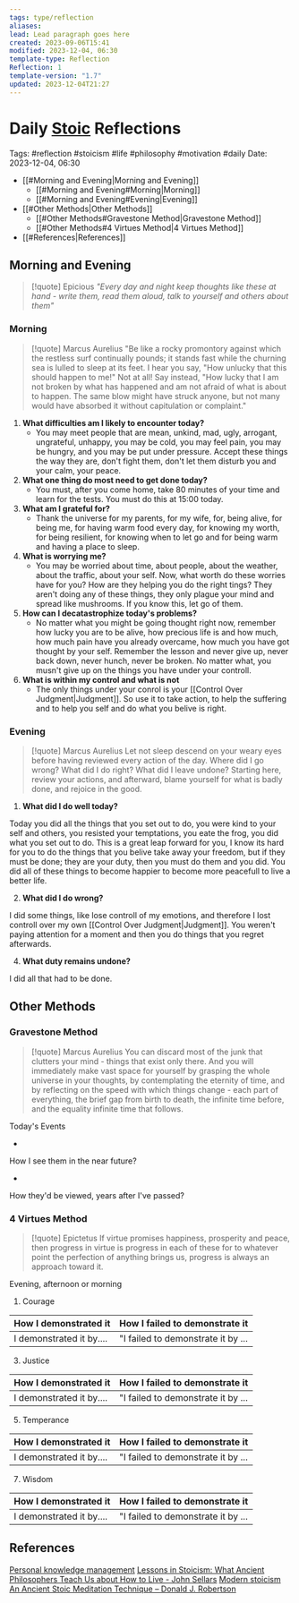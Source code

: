 ```yaml
---
tags: type/reflection
aliases: 
lead: Lead paragraph goes here
created: 2023-09-06T15:41
modified: 2023-12-04, 06:30
template-type: Reflection
Reflection: 1
template-version: "1.7"
updated: 2023-12-04T21:27
---
```



# Daily [Stoic](../SLIP-BOX/Stoicism.md) Reflections

Tags:  #reflection #stoicism #life #philosophy #motivation #daily 
Date: 2023-12-04, 06:30

- [[#Morning and Evening|Morning and Evening]]
	- [[#Morning and Evening#Morning|Morning]]
	- [[#Morning and Evening#Evening|Evening]]
- [[#Other Methods|Other Methods]]
	- [[#Other Methods#Gravestone Method|Gravestone Method]]
	- [[#Other Methods#4 Virtues Method|4 Virtues Method]]
- [[#References|References]]


## Morning and Evening

> [!quote] Epicious 
> _"Every day and night keep thoughts like these at hand - write them, read them aloud, talk to yourself and others about them"_

### Morning

> [!quote] Marcus Aurelius
> "Be like a rocky promontory against which the restless surf continually pounds; it stands fast while the churning sea is lulled to sleep at its feet. I hear you say, "How unlucky that this should happen to me!" Not at all! Say instead, "How lucky that I am not broken by what has happened and am not afraid of what is about to happen. The same blow might have struck anyone, but not many would have absorbed it without capitulation or complaint."

1. **What difficulties am I likely to encounter today?**
	- You may meet people that are mean, unkind, mad, ugly, arrogant, ungrateful, unhappy, you may be cold, you may feel pain, you may be hungry, and you may be put under pressure. Accept these things the way they are, don't fight them, don't let them disturb you and your calm, your peace.
2. **What one thing do most need to get done today?**
	- You must, after you come home, take 80 minutes of your time and learn for the tests. You must do this at 15:00 today.
1. **What am I grateful for?**
	- Thank the universe for my parents, for my wife, for, being alive, for being me, for having warm food every day, for knowing my worth, for being resilient, for knowing when to let go and for being warm and having a place to sleep.
2. **What is worrying me?**
	- You may be worried about time, about people, about the weather, about the traffic, about your self. Now, what worth do these worries have for you? How are they helping you do the right tings? They aren't doing any of these things, they only plague your mind and spread like mushrooms. If you know this, let go of them.
3. **How can I decatastrophize today's problems?**
	- No matter what you might be going thought right now, remember how lucky you are to be alive, how precious life is and how much, how much pain have you already overcame, how much you have got thought by your self. Remember the lesson and never give up, never back down, never hunch, never be broken. No matter what, you musn't give up on the things you have under your controll.
4. **What is within my control and what is not**
	- The only things under your conrol is your [[Control Over Judgment|Judgment]]. So use it to take action, to help the suffering and to help you self and do what you belive is right.

### Evening

> [!quote] Marcus Aurelius
> Let not sleep descend on your weary eyes before having reviewed every action of the day. Where did I go wrong? What did I do right? What did I leave undone? Starting here, review your actions, and afterward, blame yourself for what is badly done, and rejoice in the good.

1. **What did I do well today?**

Today you did all the things that you set out to do, you were kind to your self and others, you resisted your temptations, you eate the frog, you did what you set out to do. This is a great leap forward for you, I know its hard for you to do the things that you belive take away your freedom, but if they must be done; they are your duty, then you must do them and you did. You did all of these things to become happier to become more peacefull to live a better life. 

2. **What did I do wrong?**

I did some things, like lose controll of my emotions, and therefore I lost controll over my own [[Control Over Judgment|Judgment]]. You weren't paying attention for a moment and then you do things that you regret afterwards.

4. **What duty remains undone?**

I did all that had to be done.

## Other Methods

### Gravestone Method

> [!quote] Marcus Aurelius
> You can discard most of the junk that clutters your mind - things that exist only there. And you will immediately make vast space for yourself by grasping the whole universe in your thoughts, by contemplating the eternity of time, and by reflecting on the speed with which things change - each part of everything, the brief gap from birth to death, the infinite time before, and the equality infinite time that follows. 

Today's Events 

-

How I see them in the near future? 

-

How they'd be viewed, years after I've passed?

### 4 Virtues Method

> [!quote] Epictetus 
> If virtue promises happiness, prosperity and peace, then progress in virtue is progress in each of these for to whatever point the perfection of anything brings us, progress is always an approach toward it.

Evening, afternoon or morning

1. Courage 

| How I demonstrated it  | How I failed to demonstrate it |
| ------------------- | ---------------- |
| I demonstrated it by....                 | "I failed to demonstrate it by ...              |

3. Justice

| How I demonstrated it  | How I failed to demonstrate it |
| ------------------- | ---------------- |
| I demonstrated it by....                 | "I failed to demonstrate it by ...             

5. Temperance

| How I demonstrated it  | How I failed to demonstrate it |
| ------------------- | ---------------- |
| I demonstrated it by....                 | "I failed to demonstrate it by ...             

7. Wisdom

| How I demonstrated it  | How I failed to demonstrate it |
| ------------------- | ---------------- |
| I demonstrated it by....                 | "I failed to demonstrate it by ...             

## References

[Personal knowledge management](Personal%20knowledge%20management.md)
[Lessons in Stoicism: What Ancient Philosophers Teach Us about How to Live - John Sellars](https://books.google.cz/books/about/Lessons_in_Stoicism.html?id=ky84zQEACAAJ&redir_esc=y)
[Modern stoicism](https://modernstoicism.com/)
[An Ancient Stoic Meditation Technique – Donald J. Robertson](https://donaldrobertson.name/2017/03/22/an-ancient-stoic-meditation-technique/)


